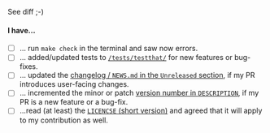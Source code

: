 <!-- Please start with a brief summary. If it's trivial, "See diff" and deleting the rest of the template text is fine :-) -->

See diff ;-)

<!-- If your PR includes more substantial changes, please explain them above and then mark the relevant boxes below (with an x). Deleting, or moving irrelevant lines down without the [ ], and/or striking them out with ~~...~~ is fine :-) -->

#### I have...

- [ ] ... run `make check` in the terminal and saw now errors.
- [ ] ... added/updated tests to [`/tests/testthat/`](/tests/testthat) for new features or bug-fixes.
- [ ] ... updated the [changelog / `NEWS.md` in the `Unreleased` section](/NEWS.md#unreleased), if my PR introduces user-facing changes.
- [ ] ... incremented the minor or patch [version number in `DESCRIPTION`](/DESCRIPTION#L3), if my PR is a new feature or a bug-fix.
- [ ] ...read (at least) the [`LICENCSE` (short version)](/LICENSE) and agreed that it will apply to my contribution as well. 

<!-- Thank you! -->
